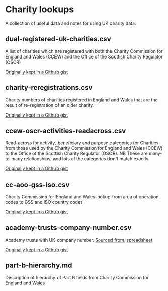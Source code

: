 # Charity lookups

A collection of useful data and notes for using UK charity data.

## dual-registered-uk-charities.csv

A list of charities which are registered with both the Charity Commission for England and Wales (CCEW) and the Office of the Scottish Charity Regulator (OSCR)

[Originally kept in a Github gist](https://gist.github.com/drkane/22d62e07346084fafdcc7d9f5e1cd661)

## charity-reregistrations.csv

Charity numbers of charities registered in England and Wales that are the result of re-registration of an older charity.

[Originally kept in a Github gist](https://gist.github.com/drkane/3c0bf4f61cb12c1ce71fd6441534e087)

## ccew-oscr-activities-readacross.csv

Read-across for activity, beneficiary and purpose categories for Charities from those used by the Charity Commission for England and Wales (CCEW) to the Office of the Scottish Charity Regulator (OSCR). NB These are many-to-many relationships, and lots of the categories don't match exactly. 

[Originally kept in a Github gist](https://gist.github.com/drkane/1cc51bd96b64fe813f6f556558f8da62)

## cc-aoo-gss-iso.csv

Charity Commission for England and Wales lookup from area of operation codes to GSS and ISO country codes 

[Originally kept in a Github gist](https://gist.github.com/drkane/8973fd75009f502f28aacfdc396b40d2)

## academy-trusts-company-number.csv

Academy trusts with UK company number. [Sourced from](https://www.gov.uk/government/publications/whole-of-government-accounts-2016-to-2017-guidance-for-preparers), [spreadsheet](https://www.gov.uk/government/uploads/system/uploads/attachment_data/file/623035/2016-17_WGA_CPID_List.xlsx)

[Originally kept in a Github gist](https://gist.github.com/drkane/1cc51bd96b64fe813f6f556558f8da62)

## part-b-hierarchy.md

Description of hierarchy of Part B fields from Charity Commission for England and Wales
